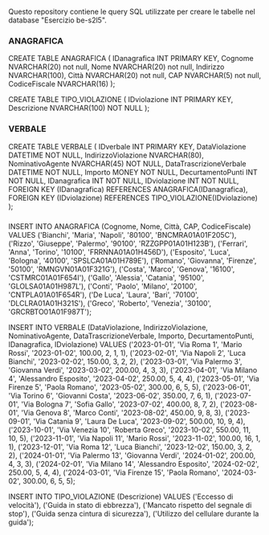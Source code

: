 Questo repository contiene le query SQL utilizzate per creare le tabelle nel database "Esercizio be-s2l5".
### ANAGRAFICA
CREATE TABLE ANAGRAFICA (
    IDanagrafica INT PRIMARY KEY,
    Cognome NVARCHAR(20) not null,
    Nome NVARCHAR(20) not null,
    Indirizzo NVARCHAR(100),
    Città NVARCHAR(20) not null,
    CAP NVARCHAR(5) not null,
    CodiceFiscale NVARCHAR(16)
);

CREATE TABLE TIPO_VIOLAZIONE (
    IDviolazione INT PRIMARY KEY,
    Descrizione NVARCHAR(100) NOT NULL
);

### VERBALE
CREATE TABLE VERBALE (
    IDverbale INT PRIMARY KEY,
    DataViolazione DATETIME NOT NULL,
    IndirizzoViolazione NVARCHAR(80),
    NominativoAgente NVARCHAR(45) NOT NULL,
    DataTrascrizioneVerbale DATETIME NOT NULL,
    Importo MONEY NOT NULL,
    DecurtamentoPunti INT NOT NULL,
    IDanagrafica INT NOT NULL,
    IDviolazione INT NOT NULL,
    FOREIGN KEY (IDanagrafica) REFERENCES ANAGRAFICA(IDanagrafica),
    FOREIGN KEY (IDviolazione) REFERENCES TIPO_VIOLAZIONE(IDviolazione)
);

###

INSERT INTO ANAGRAFICA (Cognome, Nome, Città, CAP, CodiceFiscale)
VALUES ('Bianchi', 'Maria', 'Napoli', '80100', 'BNCMRA01A01F205C'),
       ('Rizzo', 'Giuseppe', 'Palermo', '90100', 'RZZGPP01A01H123B'),
       ('Ferrari', 'Anna', 'Torino', '10100', 'FRRNNA01A01H456D'),
       ('Esposito', 'Luca', 'Bologna', '40100', 'SPSLCA01A01H789E'),
       ('Romano', 'Giovanna', 'Firenze', '50100', 'RMNGVN01A01F321G'),
       ('Costa', 'Marco', 'Genova', '16100', 'CSTMRC01A01F654I'),
       ('Gallo', 'Alessia', 'Catania', '95100', 'GLOLSA01A01H987L'),
       ('Conti', 'Paolo', 'Milano', '20100', 'CNTPLA01A01F654R'),
       ('De Luca', 'Laura', 'Bari', '70100', 'DLCLRA01A01H321S'),
       ('Greco', 'Roberto', 'Venezia', '30100', 'GRCRBTO01A01F987T');

INSERT INTO VERBALE (DataViolazione, IndirizzoViolazione, NominativoAgente, DataTrascrizioneVerbale, Importo, DecurtamentoPunti, IDanagrafica, IDviolazione)
VALUES ('2023-01-01', 'Via Roma 1', 'Mario Rossi', '2023-01-02', 100.00, 2, 1, 1),
       ('2023-02-01', 'Via Napoli 2', 'Luca Bianchi', '2023-02-02', 150.00, 3, 2, 2),
       ('2023-03-01', 'Via Palermo 3', 'Giovanna Verdi', '2023-03-02', 200.00, 4, 3, 3),
       ('2023-04-01', 'Via Milano 4', 'Alessandro Esposito', '2023-04-02', 250.00, 5, 4, 4),
       ('2023-05-01', 'Via Firenze 5', 'Paola Romano', '2023-05-02', 300.00, 6, 5, 5),
       ('2023-06-01', 'Via Torino 6', 'Giovanni Costa', '2023-06-02', 350.00, 7, 6, 1),
       ('2023-07-01', 'Via Bologna 7', 'Sofia Gallo', '2023-07-02', 400.00, 8, 7, 2),
       ('2023-08-01', 'Via Genova 8', 'Marco Conti', '2023-08-02', 450.00, 9, 8, 3),
       ('2023-09-01', 'Via Catania 9', 'Laura De Luca', '2023-09-02', 500.00, 10, 9, 4),
       ('2023-10-01', 'Via Venezia 10', 'Roberta Greco', '2023-10-02', 550.00, 11, 10, 5),
       ('2023-11-01', 'Via Napoli 11', 'Mario Rossi', '2023-11-02', 100.00, 16, 1, 1),
       ('2023-12-01', 'Via Roma 12', 'Luca Bianchi', '2023-12-02', 150.00, 3, 2, 2),
       ('2024-01-01', 'Via Palermo 13', 'Giovanna Verdi', '2024-01-02', 200.00, 4, 3, 3),
       ('2024-02-01', 'Via Milano 14', 'Alessandro Esposito', '2024-02-02', 250.00, 5, 4, 4),
       ('2024-03-01', 'Via Firenze 15', 'Paola Romano', '2024-03-02', 300.00, 6, 5, 5);

INSERT INTO TIPO_VIOLAZIONE (Descrizione)
VALUES ('Eccesso di velocità'),
       ('Guida in stato di ebbrezza'),
       ('Mancato rispetto del segnale di stop'),
       ('Guida senza cintura di sicurezza'),
       ('Utilizzo del cellulare durante la guida');
